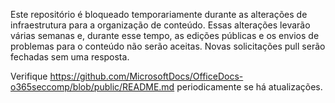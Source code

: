 Este repositório é bloqueado temporariamente durante as alterações de infraestrutura para a organização de conteúdo. Essas alterações levarão várias semanas e, durante esse tempo, as edições públicas e os envios de problemas para o conteúdo não serão aceitas. Novas solicitações pull serão fechadas sem uma resposta.

Verifique https://github.com/MicrosoftDocs/OfficeDocs-o365seccomp/blob/public/README.md periodicamente se há atualizações.

